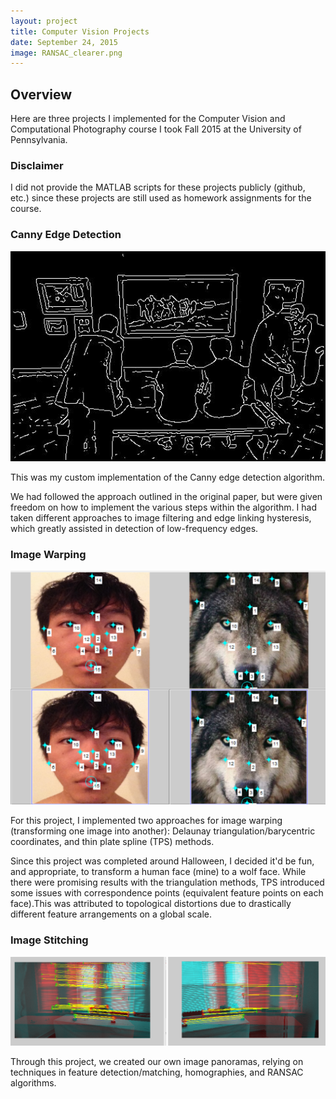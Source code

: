 ```yaml
---
layout: project
title: Computer Vision Projects
date: September 24, 2015
image: RANSAC_clearer.png
---
```


## Overview

Here are three projects I implemented for the Computer Vision and Computational Photography course I took Fall 2015 at the University of Pennsylvania.

### Disclaimer
I did not provide the MATLAB scripts for these projects publicly (github, etc.)
since these projects are still used as homework assignments for the course.

### Canny Edge Detection

<p align="center">
<img src="https://raw.githubusercontent.com/ShiL1617/ShiL1617.github.io/master/public/images/mycanny.jpg" width="600" />
</p>

This was my custom implementation of the Canny edge detection algorithm.

We had followed the approach outlined in the original paper, but were
given freedom on how to implement the various steps within the algorithm.
I had taken different approaches to image filtering and edge linking
hysteresis, which greatly assisted in detection of low-frequency edges.


### Image Warping

![imwarp_img](https://github.com/ShiL1617/ShiL1617.github.io/blob/master/public/images/ctr_pts_TPS.png)

For this project, I implemented two approaches for image warping
(transforming one image into another): Delaunay triangulation/barycentric
coordinates, and thin plate spline (TPS) methods.

Since this project was completed around Halloween, I decided it'd be
fun, and appropriate, to transform a human face (mine) to a wolf face. While
there were promising results with the triangulation methods, TPS introduced
some issues with correspondence points (equivalent feature points on each face).This was attributed to topological distortions due to drastically different
feature arrangements on a global scale.


### Image Stitching

![RANSAC_img](https://github.com/ShiL1617/ShiL1617.github.io/blob/master/public/images/RANSAC_hw3_larger.png)

Through this project, we created our own image panoramas, relying on techniques
in feature detection/matching, homographies, and RANSAC algorithms.
